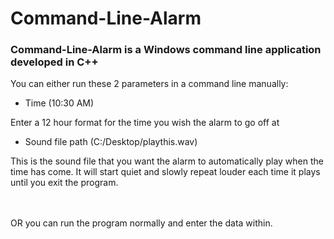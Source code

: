# Command-Line-Alarm

### Command-Line-Alarm is a Windows command line application developed in C++
You can either run these 2 parameters in a command line manually:
* Time (10:30 AM)
<!-- --> 
Enter a 12 hour format for the time you wish the alarm to go off at

* Sound file path (C:/Desktop/playthis.wav)
<!-- --> This is the sound file that you want the alarm to automatically play when the time has come. It will start quiet and slowly repeat louder each time it plays until you exit the program.
<br/><br/>
OR you can run the program normally and enter the data within.
